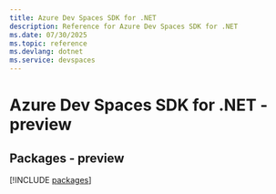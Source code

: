 ```yaml
---
title: Azure Dev Spaces SDK for .NET
description: Reference for Azure Dev Spaces SDK for .NET
ms.date: 07/30/2025
ms.topic: reference
ms.devlang: dotnet
ms.service: devspaces
---
```

# Azure Dev Spaces SDK for .NET - preview
## Packages - preview
[!INCLUDE [packages](dev-spaces-index.md)]